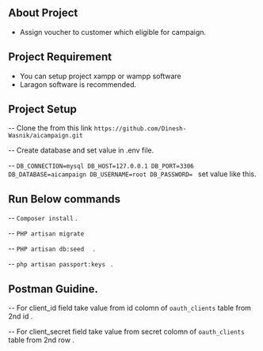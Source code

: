 
## About Project

- Assign voucher to customer which eligible for campaign.


## Project Requirement
- You can setup project xampp or wampp software
- Laragon software is recommended.


## Project Setup
 -- Clone the from this link ```https://github.com/Dinesh-Wasnik/aicampaign.git```

 -- Create database and set value in .env file.

 -- ```DB_CONNECTION=mysql
		DB_HOST=127.0.0.1
		DB_PORT=3306
		DB_DATABASE=aicampaign
		DB_USERNAME=root
		DB_PASSWORD=
	 ```
	set value like this.	

## Run Below commands

 -- ```Composer install``` .
 

 -- ```PHP artisan migrate ``` 


 -- ```PHP artisan db:seed  ``` .

 -- ```php artisan passport:keys ``` .


## Postman Guidine.
 -- For client_id field  take value from id colomn of  ```oauth_clients```  table from 2nd id .
 
 -- For client_secret  field  take value from secret colomn of ```oauth_clients```  table from 2nd row .


